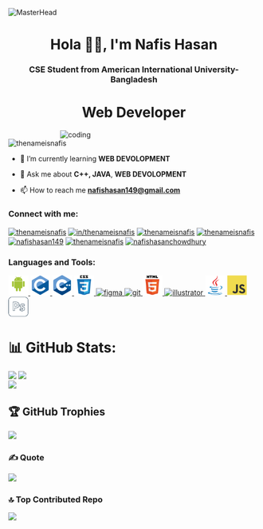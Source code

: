 ![MasterHead](https://media.giphy.com/headers/GitHub/w8ZJLtJbmuph.gif)

<h1 align="center">Hola 👋🏻, I'm Nafis Hasan</h1>
<h3 align="center">CSE Student from American International University-Bangladesh</h3>
<h1 align="center">Web Developer</h1>

<img align="right" alt="coding" width="400" src="https://media3.giphy.com/media/zhYSVCirREeIZtONCI/200w.gif?cid=82a1493b9h1lkftmna6nu3yhdfrhhqgm7oa3tkgxqos86j5h&ep=v1_gifs_related&rid=200w.gif&ct=s">

<p align="left"> <img src="https://komarev.com/ghpvc/?username=thenameisnafis&label=Profile%20views&color=0e75b6&style=flat" alt="thenameisnafis" /> </p>

- 🌱 I’m currently learning **WEB DEVOLOPMENT**

- 💬 Ask me about **C++, JAVA**, **WEB DEVOLOPMENT**

- 📫 How to reach me **nafishasan149@gmail.com**

<h3 align="left">Connect with me:</h3>
<p align="left">
<a href="https://twitter.com/thenameisnafis" target="blank"><img align="center" src="https://raw.githubusercontent.com/rahuldkjain/github-profile-readme-generator/master/src/images/icons/Social/twitter.svg" alt="thenameisnafis" height="30" width="40" /></a>
<a href="https://www.linkedin.com/in/thenameisnafis/" target="blank"><img align="center" src="https://raw.githubusercontent.com/rahuldkjain/github-profile-readme-generator/master/src/images/icons/Social/linked-in-alt.svg" alt="in/thenameisnafis" height="30" width="40" /></a>
<a href="https://www.facebook.com/thenafishasan/" target="blank"><img align="center" src="https://raw.githubusercontent.com/rahuldkjain/github-profile-readme-generator/master/src/images/icons/Social/facebook.svg" alt="thenameisnafis" height="30" width="40" /></a>
<a href="https://instagram.com/thenameisnafis" target="blank"><img align="center" src="https://raw.githubusercontent.com/rahuldkjain/github-profile-readme-generator/master/src/images/icons/Social/instagram.svg" alt="thenameisnafis" height="30" width="40" /></a>
<a href="https://www.hackerrank.com/nafishasan149" target="blank"><img align="center" src="https://raw.githubusercontent.com/rahuldkjain/github-profile-readme-generator/master/src/images/icons/Social/hackerrank.svg" alt="nafishasan149" height="30" width="40" /></a>
<a href="https://codeforces.com/profile/thenameisnafis" target="blank"><img align="center" src="https://raw.githubusercontent.com/rahuldkjain/github-profile-readme-generator/master/src/images/icons/Social/codeforces.svg" alt="thenameisnafis" height="30" width="40" /></a>
<a href="https://discord.gg/nafishasanchowdhury" target="blank"><img align="center" src="https://raw.githubusercontent.com/rahuldkjain/github-profile-readme-generator/master/src/images/icons/Social/discord.svg" alt="nafishasanchowdhury" height="30" width="40" /></a>
</p>

<h3 align="left">Languages and Tools:</h3>
<p align="left"> <a href="https://developer.android.com" target="_blank" rel="noreferrer"> <img src="https://raw.githubusercontent.com/devicons/devicon/master/icons/android/android-original-wordmark.svg" alt="android" width="40" height="40"/> </a> <a href="https://www.cprogramming.com/" target="_blank" rel="noreferrer"> <img src="https://raw.githubusercontent.com/devicons/devicon/master/icons/c/c-original.svg" alt="c" width="40" height="40"/> </a> <a href="https://www.w3schools.com/cpp/" target="_blank" rel="noreferrer"> <img src="https://raw.githubusercontent.com/devicons/devicon/master/icons/cplusplus/cplusplus-original.svg" alt="cplusplus" width="40" height="40"/> </a> <a href="https://www.w3schools.com/css/" target="_blank" rel="noreferrer"> <img src="https://raw.githubusercontent.com/devicons/devicon/master/icons/css3/css3-original-wordmark.svg" alt="css3" width="40" height="40"/> </a> <a href="https://www.figma.com/" target="_blank" rel="noreferrer"> <img src="https://www.vectorlogo.zone/logos/figma/figma-icon.svg" alt="figma" width="40" height="40"/> </a> <a href="https://git-scm.com/" target="_blank" rel="noreferrer"> <img src="https://www.vectorlogo.zone/logos/git-scm/git-scm-icon.svg" alt="git" width="40" height="40"/> </a> <a href="https://www.w3.org/html/" target="_blank" rel="noreferrer"> <img src="https://raw.githubusercontent.com/devicons/devicon/master/icons/html5/html5-original-wordmark.svg" alt="html5" width="40" height="40"/> </a> <a href="https://www.adobe.com/in/products/illustrator.html" target="_blank" rel="noreferrer"> <img src="https://www.vectorlogo.zone/logos/adobe_illustrator/adobe_illustrator-icon.svg" alt="illustrator" width="40" height="40"/> </a> <a href="https://www.java.com" target="_blank" rel="noreferrer"> <img src="https://raw.githubusercontent.com/devicons/devicon/master/icons/java/java-original.svg" alt="java" width="40" height="40"/> </a> <a href="https://developer.mozilla.org/en-US/docs/Web/JavaScript" target="_blank" rel="noreferrer"> <img src="https://raw.githubusercontent.com/devicons/devicon/master/icons/javascript/javascript-original.svg" alt="javascript" width="40" height="40"/> </a> <a href="https://www.photoshop.com/en" target="_blank" rel="noreferrer"> <img src="https://raw.githubusercontent.com/devicons/devicon/master/icons/photoshop/photoshop-line.svg" alt="photoshop" width="40" height="40"/> </a> </p>

# 📊 GitHub Stats:

![](https://github-readme-stats.vercel.app/api?username=thenameisnafis&theme=tokyonight&hide_border=false&include_all_commits=true&count_private=true)
![](https://github-readme-streak-stats.herokuapp.com/?user=thenameisnafis&theme=tokyonight&hide_border=false)<br/>
![](https://github-readme-stats.vercel.app/api/top-langs/?username=thenameisnafis&theme=tokyonight&hide_border=false&include_all_commits=true&count_private=true&layout=compact)

## 🏆 GitHub Trophies
![](https://github-profile-trophy.vercel.app/?username=thenameisnafis&theme=tokyonight&no-frame=false&no-bg=false&margin-w=4)

### ✍️ Quote
![](https://quotes-github-readme.vercel.app/api?type=horizontal&theme=tokyonight)

### 🔝 Top Contributed Repo
![](https://github-contributor-stats.vercel.app/api?username=thenameisnafis&limit=5&theme=tokyonight&combine_all_yearly_contributions=true)

